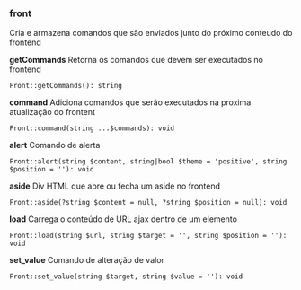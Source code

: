 ### front

Cria e armazena comandos que são enviados junto do próximo conteudo do frontend

**getCommands** Retorna os comandos que devem ser executados no frontend
    
    Front::getCommands(): string

**command** Adiciona comandos que serão executados na proxima atualização do frontent
    
    Front::command(string ...$commands): void

**alert** Comando de alerta
    
    Front::alert(string $content, string|bool $theme = 'positive', string $position = ''): void

**aside** Div HTML que abre ou fecha um aside no frontend
    
    Front::aside(?string $content = null, ?string $position = null): void

**load** Carrega o conteúdo de URL ajax dentro de um elemento
    
    Front::load(string $url, string $target = '', string $position = ''): void

**set_value** Comando de alteração de valor
    
    Front::set_value(string $target, string $value = ''): void